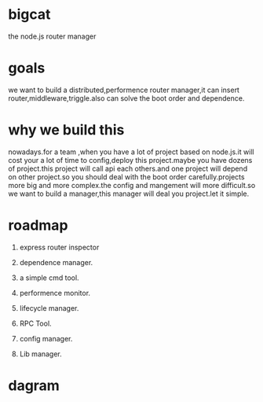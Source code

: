 # bigcat
the node.js router manager

# goals

we want to build a distributed,performence router manager,it can insert router,middleware,triggle.also can solve the boot order and dependence.


# why we build this

nowadays.for a team ,when you have a lot of project based on node.js.it will cost your a lot of time to config,deploy this project.maybe you have dozens of project.this project will call api each others.and one project will depend on other project.so you should deal with the boot order carefully.projects more big and more complex.the config and mangement will more difficult.so we want to build a manager,this manager will deal you project.let it simple.


# roadmap


1. express router inspector

2. dependence manager.

3. a simple cmd tool.

4. performence monitor.

5. lifecycle manager.

6. RPC Tool.

7. config manager.

8. Lib manager.


# dagram
